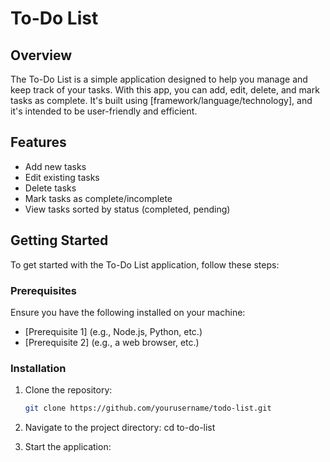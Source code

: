 # To-Do List

## Overview

The To-Do List is a simple application designed to help you manage and keep track of your tasks. With this app, you can add, edit, delete, and mark tasks as complete. It's built using [framework/language/technology], and it's intended to be user-friendly and efficient.

## Features

- Add new tasks
- Edit existing tasks
- Delete tasks
- Mark tasks as complete/incomplete
- View tasks sorted by status (completed, pending)

## Getting Started

To get started with the To-Do List application, follow these steps:

### Prerequisites

Ensure you have the following installed on your machine:

- [Prerequisite 1] (e.g., Node.js, Python, etc.)
- [Prerequisite 2] (e.g., a web browser, etc.)

### Installation

1. Clone the repository:
   ```bash
   git clone https://github.com/yourusername/todo-list.git

2. Navigate to the project directory:
    cd to-do-list

3. Start the application:
    